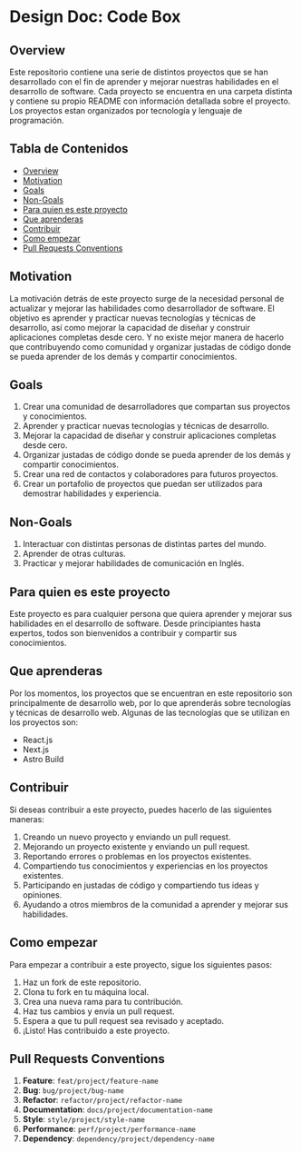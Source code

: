 # Design Doc: Code Box

## Overview

Este repositorio contiene una serie de distintos proyectos que se han desarrollado con el fin
de aprender y mejorar nuestras habilidades en el desarrollo de software.
Cada proyecto se encuentra en una carpeta distinta y contiene su propio
README con información detallada sobre el proyecto. Los proyectos estan organizados por tecnología y lenguaje de
programación.

## Tabla de Contenidos

- [Overview](#overview)
- [Motivation](#motivation)
- [Goals](#goals)
- [Non-Goals](#non-goals)
- [Para quien es este proyecto](#para-quien-es-este-proyecto)
- [Que aprenderas](#que-aprenderas)
- [Contribuir](#contribuir)
- [Como empezar](#como-empezar)
- [Pull Requests Conventions](#pull-requests-conventions)


## Motivation

La motivación detrás de este proyecto surge de la necesidad personal de actualizar y mejorar las habilidades como desarrollador de software. 
El objetivo es aprender y practicar nuevas tecnologías y técnicas de desarrollo, así como mejorar la capacidad de diseñar y construir aplicaciones completas desde cero.
Y no existe mejor manera de hacerlo que contribuyendo como comunidad y organizar justadas de código donde se pueda aprender de los demás y compartir conocimientos.

## Goals

1. Crear una comunidad de desarrolladores que compartan sus proyectos y conocimientos.
2. Aprender y practicar nuevas tecnologías y técnicas de desarrollo.
3. Mejorar la capacidad de diseñar y construir aplicaciones completas desde cero.
4. Organizar justadas de código donde se pueda aprender de los demás y compartir conocimientos.
5. Crear una red de contactos y colaboradores para futuros proyectos.
6. Crear un portafolio de proyectos que puedan ser utilizados para demostrar habilidades y experiencia.

## Non-Goals

1. Interactuar con distintas personas de distintas partes del mundo.
2. Aprender de otras culturas.
3. Practicar y mejorar habilidades de comunicación en Inglés.

## Para quien es este proyecto

Este proyecto es para cualquier persona que quiera aprender y mejorar sus habilidades en el desarrollo de software. Desde principiantes hasta expertos, todos son bienvenidos a contribuir y compartir sus conocimientos.

## Que aprenderas

Por los momentos, los proyectos que se encuentran en este repositorio son principalmente de desarrollo web, por lo que aprenderás sobre tecnologías y técnicas de desarrollo web. Algunas de las tecnologías que se utilizan en los proyectos son:

- React.js
- Next.js
- Astro Build

## Contribuir

Si deseas contribuir a este proyecto, puedes hacerlo de las siguientes maneras:

1. Creando un nuevo proyecto y enviando un pull request.
2. Mejorando un proyecto existente y enviando un pull request.
3. Reportando errores o problemas en los proyectos existentes.
4. Compartiendo tus conocimientos y experiencias en los proyectos existentes.
5. Participando en justadas de código y compartiendo tus ideas y opiniones.
6. Ayudando a otros miembros de la comunidad a aprender y mejorar sus habilidades.

## Como empezar

Para empezar a contribuir a este proyecto, sigue los siguientes pasos:

1. Haz un fork de este repositorio.
2. Clona tu fork en tu máquina local.
3. Crea una nueva rama para tu contribución.
4. Haz tus cambios y envía un pull request.
5. Espera a que tu pull request sea revisado y aceptado.
6. ¡Listo! Has contribuido a este proyecto.
  
## Pull Requests Conventions

1. **Feature**: `feat/project/feature-name`
2. **Bug**: `bug/project/bug-name`
3. **Refactor**: `refactor/project/refactor-name`
4. **Documentation**: `docs/project/documentation-name`
5. **Style**: `style/project/style-name`
6. **Performance**: `perf/project/performance-name`
7. **Dependency**: `dependency/project/dependency-name`


